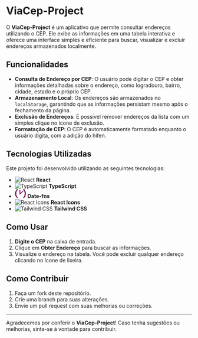 # ViaCep-Project

O **ViaCep-Project** é um aplicativo que permite consultar endereços utilizando o CEP. Ele exibe as informações em uma tabela interativa e oferece uma interface simples e eficiente para buscar, visualizar e excluir endereços armazenados localmente.

## Funcionalidades

- **Consulta de Endereço por CEP**: O usuário pode digitar o CEP e obter informações detalhadas sobre o endereço, como logradouro, bairro, cidade, estado e o próprio CEP.
- **Armazenamento Local**: Os endereços são armazenados no `localStorage`, garantindo que as informações persistam mesmo após o fechamento da página.
- **Exclusão de Endereços**: É possível remover endereços da lista com um simples clique no ícone de exclusão.
- **Formatação de CEP**: O CEP é automaticamente formatado enquanto o usuário digita, com a adição do hífen.

## Tecnologias Utilizadas

Este projeto foi desenvolvido utilizando as seguintes tecnologias:

- <img src="https://upload.wikimedia.org/wikipedia/commons/a/a7/React-icon.svg" alt="React" width="30" /> **React**
- <img src="https://upload.wikimedia.org/wikipedia/commons/4/4c/TypeScript_Logo_2020.svg" alt="TypeScript" width="30" /> **TypeScript**
- <img src="https://raw.githubusercontent.com/date-fns/date-fns/main/docs/logo.svg" alt="Date-fns" width="30" /> **Date-fns**
- <img src="https://raw.githubusercontent.com/react-icons/react-icons/main/pack-icons/logos/react-icons.png" alt="React Icons" width="30" /> **React Icons**
- <img src="https://raw.githubusercontent.com/tailwindlabs/tailwindcss/master/.github/logo-light.svg" alt="Tailwind CSS" width="30" /> **Tailwind CSS**

## Como Usar

1. **Digite o CEP** na caixa de entrada.
2. Clique em **Obter Endereço** para buscar as informações.
3. Visualize o endereço na tabela. Você pode excluir qualquer endereço clicando no ícone de lixeira.

## Como Contribuir

1. Faça um fork deste repositório.
2. Crie uma branch para suas alterações.
3. Envie um pull request com suas melhorias ou correções.

---

Agradecemos por conferir o **ViaCep-Project**! Caso tenha sugestões ou melhorias, sinta-se à vontade para contribuir.


